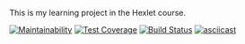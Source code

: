 This is my learning project in the Hexlet course.


[![Maintainability](https://api.codeclimate.com/v1/badges/0f781eab8bb55ec84144/maintainability)](https://codeclimate.com/github/0TH0N/project-lvl1-s340/maintainability)
[![Test Coverage](https://api.codeclimate.com/v1/badges/0f781eab8bb55ec84144/test_coverage)](https://codeclimate.com/github/0TH0N/project-lvl1-s340/test_coverage)
[![Build Status](https://travis-ci.org/0TH0N/project-lvl1-s340.svg?branch=master)](https://travis-ci.org/0TH0N/project-lvl1-s340)
[![asciicast](https://asciinema.org/a/cbAF6JVUwirIoDzjmdCxVkn7a.png)](https://asciinema.org/a/cbAF6JVUwirIoDzjmdCxVkn7a)
